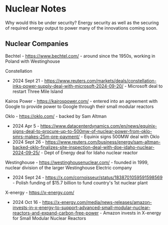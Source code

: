 # Nuclear Notes

Why would this be under security? Energy security as well as the securing of required energy output to power many of the innovations coming soon.

## Nuclear Companies

Bechtel - https://www.bechtel.com/ - around since the 1950s, working in Poland with Westinghouse

Constellation
- 2024 Sept 21 - https://www.reuters.com/markets/deals/constellation-inks-power-supply-deal-with-microsoft-2024-09-20/ - Microsoft deal to restart Three Mile Island

Kairos Power - https://kairospower.com/ - entered into an agreement with Google to provide power to Google through their small modular reactors

Oklo - https://oklo.com/ - backed by Sam Altman
- 2024 Apr 5 - https://www.datacenterdynamics.com/en/news/equinix-signs-deal-to-procure-up-to-500mw-of-nuclear-power-from-oklo-smrs-makes-25m-pre-payment/ - Equinix signs 500MW deal with Oklo
- 2024 Sept 26 - https://www.reuters.com/business/energy/sam-altman-backed-oklo-finalizes-site-inspection-deal-with-doe-idaho-nuclear-2024-09-25/ - Dept of Energy deal for Idaho nuclear reactor

Westinghouse - https://westinghousenuclear.com/ - founded in 1999, nuclear division of the larger Westinghouse Electric company
- 2024 Sept 24 - https://x.com/cornoisseur/status/1838701059591598569 - Polish funding of $15.7 billion to fund country's 1st nuclear plant

X-energy - https://x-energy.com/
- 2024 Oct 16 - https://x-energy.com/media/news-releases/amazon-invests-in-x-energy-to-support-advanced-small-modular-nuclear-reactors-and-expand-carbon-free-power - Amazon invests in X-energy for Small Modular Nuclear Reactors
